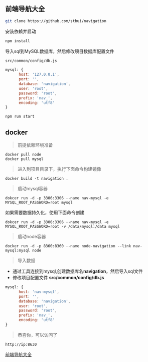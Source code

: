 前端导航大全
----------

```bash
git clone https://github.com/stbui/navigation
```

安装依赖并启动
```bash
npm install
```

导入sql到MySQL数据库，然后修改项目数据库配置文件
```bash
src/common/config/db.js
```

```javascript
mysql: {
      host: '127.0.0.1',
      port: '',
      database: 'navigation',
      user: 'root',
      password: 'root',
      prefix: 'nav_',
      encoding: 'utf8'
}
```

```bash
npm run start
```

## docker

> 前提依赖环境准备

```
docker pull node
docker pull mysql
```

> 进入到项目目录下，执行下面命令构建镜像

```
docker build -t navigation .
```

> 启动mysql容器

```
dokcer run -d -p 3306:3306 --name nav-mysql -e MYSQL_ROOT_PASSWORD=root mysql
```
如果需要数据持久化，使用下面命令创建
```
dokcer run -d -p 3306:3306 --name nav-mysql -e MYSQL_ROOT_PASSWORD=root -v /data/mysql:/data mysql
```

> 启动node容器

```
docker run -d -p 8360:8360 --name node-navigation --link nav-mysql:mysql node
```

> 导入数据

* 通过工具连接到mysql,创建数据库名**navigation**，然后导入sql文件
* 修改项目配置文件 **src/common/config/db.js**

```javascript
mysql: {
      host: 'nav-mysql',
      port: '',
      database: 'navigation',
      user: 'root',
      password: 'root',
      prefix: 'nav_',
      encoding: 'utf8'
}
```

> 恭喜你，可以访问了
```
http://ip:8630
```


[前端导航大全](back/favourite.md)